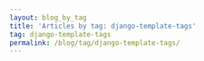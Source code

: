 ```yaml
---
layout: blog_by_tag
title: 'Articles by tag: django-template-tags'
tag: django-template-tags
permalink: /blog/tag/django-template-tags/
---
```

